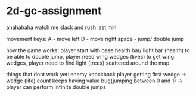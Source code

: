 # 2d-gc-assignment
ahahahaha watch me slack and rush last min

movement keys:
A - move left
D - move right
space - jump/ double jump

how the game works:
player start with base health bar/ light bar (health)
to be able to double jump, player need wing wedges (lives)
to get wing wedges, player need to find light (trees) scattered around the map

things that dont work yet:
enemy knockback player
getting first wedge -> wedge (life) count keeps having value bug(jumping between 0 and 1) -> player can perform infinite double jumps